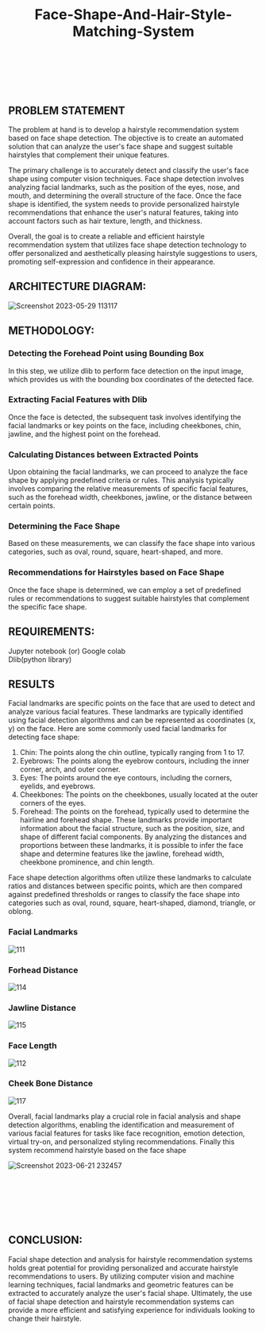 
# <p align = "center"> Face-Shape-And-Hair-Style-Matching-System </p>


## <br><br><br><br>PROBLEM STATEMENT
The problem at hand is to develop a hairstyle recommendation system based on face shape detection. The objective is to create an automated solution that can analyze the user's face shape and suggest suitable hairstyles that complement their unique features.

The primary challenge is to accurately detect and classify the user's face shape using computer vision techniques. Face shape detection involves analyzing facial landmarks, such as the position of the eyes, nose, and mouth, and determining the overall structure of the face. Once the face shape is identified, the system needs to provide personalized hairstyle recommendations that enhance the user's natural features, taking into account factors such as hair texture, length, and thickness.

Overall, the goal is to create a reliable and efficient hairstyle recommendation system that utilizes face shape detection technology to offer personalized and aesthetically pleasing hairstyle suggestions to users, promoting self-expression and confidence in their appearance.
  
## ARCHITECTURE DIAGRAM:

![Screenshot 2023-05-29 113117](https://github.com/Dineshkumar200/MINIPROJECT/assets/75235789/5e2d748f-e107-4c5b-bf64-2922da598d77)

## METHODOLOGY:

### Detecting the Forehead Point using Bounding Box

In this step, we utilize dlib to perform face detection on the input image, which provides us with the bounding box coordinates of the detected face.

### Extracting Facial Features with Dlib

Once the face is detected, the subsequent task involves identifying the facial landmarks or key points on the face, including cheekbones, chin, jawline, and the highest point on the forehead.

### Calculating Distances between Extracted Points

Upon obtaining the facial landmarks, we can proceed to analyze the face shape by applying predefined criteria or rules. This analysis typically involves comparing the relative measurements of specific facial features, such as the forehead width, cheekbones, jawline, or the distance between certain points.

### Determining the Face Shape

Based on these measurements, we can classify the face shape into various categories, such as oval, round, square, heart-shaped, and more.

### Recommendations for Hairstyles based on Face Shape

Once the face shape is determined, we can employ a set of predefined rules or recommendations to suggest suitable hairstyles that complement the specific face shape.

## REQUIREMENTS:
Jupyter notebook (or) Google colab
<br>
Dlib(python library)


## RESULTS

Facial landmarks are specific points on the face that are used to detect and analyze various facial features. These landmarks are typically identified using facial detection algorithms and can be represented as coordinates (x, y) on the face.
Here are some commonly used facial landmarks for detecting face shape:
1. Chin: The points along the chin outline, typically ranging from 1 to 17.
2. Eyebrows: The points along the eyebrow contours, including the inner corner, arch, and outer corner.
3. Eyes: The points around the eye contours, including the corners, eyelids, and eyebrows.
4. Cheekbones: The points on the cheekbones, usually located at the outer corners of the eyes.
5. Forehead: The points on the forehead, typically used to determine the hairline and forehead shape.
These landmarks provide important information about the facial structure, such as the position, size, and shape of different facial components. By analyzing the distances and proportions between these landmarks, it is possible to infer the face shape and determine features like the jawline, forehead width, cheekbone prominence, and chin length.

Face shape detection algorithms often utilize these landmarks to calculate ratios and distances between specific points, which are then compared against predefined thresholds or ranges to classify the face shape into categories such as oval, round, square, heart-shaped, diamond, triangle, or oblong.


### Facial Landmarks
![111](https://github.com/Dineshkumar200/Face-Shape-And-Hair-Style-Matching-System/assets/75235789/6f4d6c1c-76ef-420c-837e-8b9140fcf76a)


### Forhead Distance
![114](https://github.com/Dineshkumar200/Face-Shape-And-Hair-Style-Matching-System/assets/75235789/116ee38f-151e-42ff-93c5-5296c82f60c2)

### Jawline Distance
![115](https://github.com/Dineshkumar200/Face-Shape-And-Hair-Style-Matching-System/assets/75235789/26d54e4a-85b7-41be-97ec-f11300ac0cd4)


### Face Length
![112](https://github.com/Dineshkumar200/Face-Shape-And-Hair-Style-Matching-System/assets/75235789/ee1c02d5-e47b-4026-945b-5ed3ed745bdd)

### Cheek Bone Distance
![117](https://github.com/Dineshkumar200/Face-Shape-And-Hair-Style-Matching-System/assets/75235789/a32f0e5f-ebbd-49f9-a383-835cdf8bea66)


Overall, facial landmarks play a crucial role in facial analysis and shape detection algorithms, enabling the identification and measurement of various facial features for tasks like face recognition, emotion detection, virtual try-on, and personalized styling recommendations. Finally this system recommend hairstyle based on the face shape

![Screenshot 2023-06-21 232457](https://github.com/Dineshkumar200/Face-Shape-And-Hair-Style-Matching-System/assets/75235789/ab63d4e2-5b7d-44f1-b01d-687f52369b56)



## <br><br><br><br>CONCLUSION:

Facial shape detection and analysis for hairstyle recommendation systems holds great potential for providing personalized and accurate hairstyle recommendations to users.
By utilizing computer vision and machine learning techniques, facial landmarks and geometric features can be extracted to accurately analyze the user's facial shape. 
Ultimately, the use of facial shape detection and hairstyle recommendation systems can provide a more efficient and satisfying experience for individuals looking to change their hairstyle.

